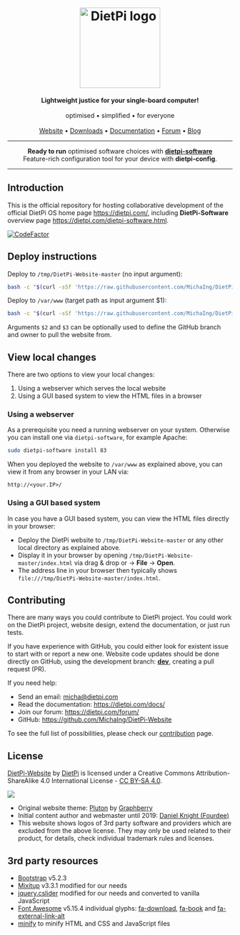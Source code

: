 <h1 align="center"><img src="https://raw.githubusercontent.com/MichaIng/DietPi-Website/master/images/dietpi-logo_180x180.png" alt="DietPi logo" width="180" height="180" loading="lazy"></h1>
<p align="center">
	<b>Lightweight justice for your single-board computer!</b>
	<br><br>
	optimised • simplified • for everyone
	<br><br>
	<a href="https://dietpi.com/" target="_blank" rel="noopener">Website</a> • <a href="https://dietpi.com/#download" target="_blank" rel="noopener">Downloads</a> • <a href="https://dietpi.com/docs/" target="_blank" rel="noopener">Documentation</a> • <a href="https://dietpi.com/forum/" target="_blank" rel="noopener">Forum</a> • <a href="https://dietpi.com/blog/" target="_blank" rel="noopener">Blog</a>
</p>
<hr>
<p align="center">
	<strong>Ready to run</strong> optimised software choices with <a href="https://dietpi.com/dietpi-software.html" target="_blank" rel="noopener"><strong>dietpi-software</strong></a>
	<br>Feature-rich configuration tool for your device with <strong>dietpi-config</strong>.
</p>
<hr>

## Introduction

This is the official repository for hosting collaborative development of the official DietPi OS home page <https://dietpi.com/>, including **DietPi-Software** overview page <https://dietpi.com/dietpi-software.html>.

[![CodeFactor](https://www.codefactor.io/repository/github/michaing/dietpi-website/badge)](https://www.codefactor.io/repository/github/michaing/dietpi-website)

## Deploy instructions

Deploy to `/tmp/DietPi-Website-master` (no input argument):

```sh
bash -c "$(curl -sSf 'https://raw.githubusercontent.com/MichaIng/DietPi-Website/master/deploy.bash')"
```

Deploy to `/var/www` (target path as input argument $1):

```sh
bash -c "$(curl -sSf 'https://raw.githubusercontent.com/MichaIng/DietPi-Website/master/deploy.bash')" bash /var/www
```

Arguments `$2` and `$3` can be optionally used to define the GitHub branch and owner to pull the website from.

## View local changes

There are two options to view your local changes:

1. Using a webserver which serves the local website
2. Using a GUI based system to view the HTML files in a browser

### Using a webserver

As a prerequisite you need a running webserver on your system. Otherwise you can install one via `dietpi-software`, for example Apache:

```sh
sudo dietpi-software install 83
```

When you deployed the website to `/var/www` as explained above, you can view it from any browser in your LAN via:

```
http://<your.IP>/
```

### Using a GUI based system

In case you have a GUI based system, you can view the HTML files directly in your browser:

- Deploy the DietPi website to `/tmp/DietPi-Website-master` or any other local directory as explained above.
- Display it in your browser by opening `/tmp/DietPi-Website-master/index.html` via drag & drop or -> **File** -> **Open**.
- The address line in your browser then typically shows `file:///tmp/DietPi-Website-master/index.html`.

## Contributing

There are many ways you could contribute to DietPi project. You could work on the DietPi project, website design, extend the documentation, or just run tests.

If you have experience with GitHub, you could either look for existent issue to start with or report a new one. Website code updates should be done directly on GitHub, using the development branch: **[dev](https://github.com/MichaIng/DietPi-Website/tree/dev)**, creating a pull request (PR).

If you need help:

- Send an email: <micha@dietpi.com>
- Read the documentation: <https://dietpi.com/docs/>
- Join our forum: <https://dietpi.com/forum/>
- GitHub: <https://github.com/MichaIng/DietPi-Website>

To see the full list of possibilities, please check our [contribution](https://dietpi.com/contribute.html) page.

## License

<a rel="cc:attributionURL" property="dct:title" href="https://dietpi.com/" target="_blank" rel="noopener">DietPi-Website</a> by <a rel="cc:attributionURL dct:creator" property="cc:attributionName" href="https://dietpi.com/" target="_blank" rel="noopener">DietPi</a> is licensed under a Creative Commons Attribution-ShareAlike 4.0 International License - <a rel="license" href="https://creativecommons.org/licenses/by-sa/4.0/" target="_blank" rel="noopener">CC BY-SA 4.0</a>.

<a rel="license" href="https://creativecommons.org/licenses/by-sa/4.0/" target="_blank" rel="noopener"><img src="https://i.creativecommons.org/l/by-sa/4.0/88x31.png"></a>

- Original website theme: [Pluton](https://www.graphberry.com/item/pluton-single-page-bootstrap-html-template) by [Graphberry](https://www.graphberry.com/)
- Initial content author and webmaster until 2019: [Daniel Knight (Fourdee)](https://github.com/Fourdee)
- This website shows logos of 3rd party software and providers which are excluded from the above license. They may only be used related to their product, for details, check individual trademark rules and licenses.

## 3rd party resources

- [Bootstrap](https://github.com/twbs/bootstrap) v5.2.3
- [Mixitup](https://github.com/patrickkunka/mixitup) v3.3.1 modified for our needs
- [jquery.cslider](https://github.com/Le-Stagiaire/jquery.cslider) modified for our needs and converted to vanilla JavaScript
- [Font Awesome](https://github.com/FortAwesome/Font-Awesome) v5.15.4 individual glyphs: [fa-download](https://github.com/FortAwesome/Font-Awesome/blob/5.x/svgs/solid/download.svg), [fa-book](https://github.com/FortAwesome/Font-Awesome/blob/5.x/svgs/solid/book.svg) and [fa-external-link-alt](https://github.com/FortAwesome/Font-Awesome/blob/5.x/svgs/solid/external-link-alt.svg)
- [minify](https://github.com/tdewolff/minify) to minify HTML and CSS and JavaScript files
